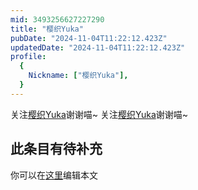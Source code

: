 ```yaml
---
mid: 3493256627227290
title: "樱织Yuka"
pubDate: "2024-11-04T11:22:12.423Z"
updatedDate: "2024-11-04T11:22:12.423Z"
profile:
  {
    Nickname: ["樱织Yuka"],
  }
---
```


关注[樱织Yuka](https://space.bilibili.com/3493256627227290)谢谢喵~ 关注[樱织Yuka](https://space.bilibili.com/3493256627227290)谢谢喵~

## 此条目有待补充
你可以在[这里](https://github.com/Yuhanawa/VTuber.ICU-Content/edit/master/v/樱织Yuka/index.md)编辑本文
